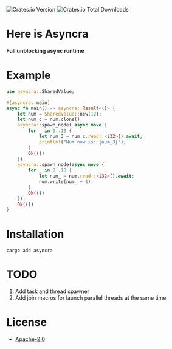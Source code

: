 ![Crates.io Version](https://img.shields.io/crates/v/asyncra?style=for-the-badge&label=asyncra)
![Crates.io Total Downloads](https://img.shields.io/crates/d/asyncra?style=for-the-badge)

# Here is Asyncra
**Full unblocking async runtime**

# Example
```rust
use asyncra::SharedValue;

#[asyncra::main]
async fn main() -> asyncra::Result<()> {
    let num = SharedValue::new(12);
    let num_c = num.clone();
    asyncra::spawn_node( async move {
        for _ in 0..10 {
            let num_3 = num_c.read::<i32>().await;
            println!("Num now is: {num_3}");
        }
        Ok(())
    });
    asyncra::spawn_node(async move {
        for _ in 0..10 {
            let num_ = num.read::<i32>().await;
            num.write(num_ + 1);
        }
        Ok(())
    });
    Ok(())
}
```

# Installation
```cargo add asyncra```

# TODO
1. Add task and thread spawner
2. Add join macros for launch parallel threads at the same time

# License
* [Apache-2.0](LICENSE)
